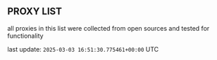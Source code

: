 ## PROXY LIST

all proxies in this list were collected from open sources and tested for functionality

last update: `2025-03-03 16:51:30.775461+00:00` UTC
